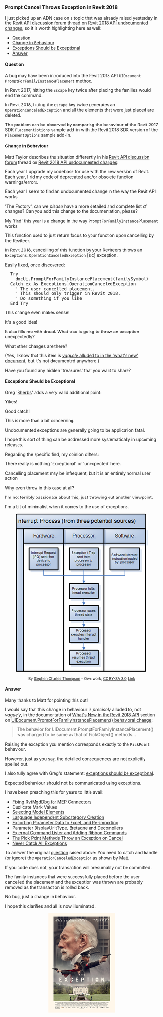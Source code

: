 <head>
<meta http-equiv="Content-Type" content="text/html; charset=utf-8">
<link rel="stylesheet" type="text/css" href="bc.css">
<script src="run_prettify.js" type="text/javascript"></script>
<!--
<script src="https://google-code-prettify.googlecode.com/svn/loader/run_prettify.js" type="text/javascript"></script>
-->
</head>

<!---

12953375 [Revit API UIDocument.PromptForFamilyInstancePlacement Issue]
12965336 [Revit 2018 API - Undocumented Changes - Have you found any?]
https://forums.autodesk.com/t5/revit-api-forum/revit-2018-api-undocumented-changes-have-you-found-any/m-p/7074819

 @AutodeskForge #ForgeDevCon #RevitAPI @AutodeskRevit #adsk #aec #bim #dynamobim 

In Revit 2018, cancelling family instance placement during a call to <code>PromptForFamilyInstancePlacement</code> throws an <code>OperationCanceledException</code> exception.
&ndash; Question
&ndash; Change in Behaviour
&ndash; Exceptions Should be Exceptional
&ndash; Answer
&ndash; Easily fixed, once discovered...

-->

### Prompt Cancel Throws Exception in Revit 2018

I just picked up an ADN case on a topic that was already raised yesterday in 
the [Revit API discussion forum](http://forums.autodesk.com/t5/revit-api-forum/bd-p/160) thread
on [Revit 2018 API undocumented changes](https://forums.autodesk.com/t5/revit-api-forum/revit-2018-api-undocumented-changes-have-you-found-any/m-p/7074819),
so it is worth highlighting here as well:

- [Question](#3)
- [Change in Behaviour](#4)
- [Exceptions Should be Exceptional](#5)
- [Answer](#6)


#### <a name="3"></a>Question

A bug may have been introduced into the Revit 2018 API `UIDocument` `PromptForFamilyInstancePlacement` method.

In Revit 2017, hitting the `Escape` key twice after placing the families would end the command.

In Revit 2018, hitting the `Escape` key twice generates an `OperationCanceledException` and all the elements that were just placed are deleted.

The problem can be observed by comparing the behaviour of the Revit 2017 SDK `PlacementOptions` sample add-in with the Revit 2018 SDK version of the `PlacementOptions` sample add-in.


#### <a name="4"></a>Change in Behaviour

Matt Taylor describes the situation differently in
his [Revit API discussion forum](http://forums.autodesk.com/t5/revit-api-forum/bd-p/160) thread
on [Revit 2018 API undocumented changes](https://forums.autodesk.com/t5/revit-api-forum/revit-2018-api-undocumented-changes-have-you-found-any/m-p/7074819):

Each year I upgrade my codebase for use with the new version of Revit. Each year, I rid my code of deprecated and/or obsolete function warnings/errors.

Each year I seem to find an undocumented change in the way the Revit API works.
 
'The Factory', can we *please* have a more detailed and complete list of changes? Can you add this change to the documentation, please?
 
My 'find' this year is a change in the way `PromptForFamilyInstancePlacement` works.

This function used to just return focus to your function upon cancelling by the Reviteer.

In Revit 2018, cancelling of this function by your Reviteers throws an `Exceptions.OperationCanceledException` [sic] exception.

Easily fixed, once discovered:

<pre class="code">
  Try
    docUi.PromptForFamilyInstancePlacement(familySymbol)
  Catch ex As Exceptions.OperationCanceledException
    ' The user cancelled placement.
    ' This should only trigger in Revit 2018.
    ' Do something if you like
  End Try
</pre>
 
This change even makes sense!

It's a good idea!

It also fills me with dread. What else is going to throw an exception unexpectedly?

What other changes are there?

(Yes, I know that this item
is [*vaguely* alluded to in the 'what's new' document](http://thebuildingcoder.typepad.com/blog/2017/04/whats-new-in-the-revit-2018-api.html#2.7),
but it's not documented anywhere.)
 
Have you found any hidden 'treasures' that you want to share?


#### <a name="5"></a>Exceptions Should be Exceptional

Greg '[Sherbs]()' adds a very valid additional point:

Yikes!

Good catch!

This is more than a bit concerning.

Undocumented exceptions are generally going to be application fatal.

I hope this sort of thing can be addressed more systematically in upcoming releases.

Regarding the specific find, my opinion differs:
 
There really is nothing 'exceptional' or 'unexpected' here.

Cancelling placement may be infrequent, but it is an entirely normal user action.

Why even throw in this case at all? 
 
I'm not terribly passionate about this, just throwing out another viewpoint.

I'm a bit of minimalist when it comes to the use of exceptions. 

<center>
<img src="img/interrupt_process.png" alt="Interrupt Process" width="435">
<p style="font-size:smaller">By <a href="//commons.wikimedia.org/wiki/User:Anon_lynx" title="User:Anon lynx">Stephen Charles Thompson</a> &ndash; <span class="int-own-work" lang="en">Own work</span>, <a href="http://creativecommons.org/licenses/by-sa/3.0" title="Creative Commons Attribution-Share Alike 3.0">CC BY-SA 3.0</a>, <a href="https://commons.wikimedia.org/w/index.php?curid=23385273">Link</a></p>
</center>


#### <a name="6"></a>Answer

Many thanks to Matt for pointing this out!
 
I would say that this change in behaviour is *precisely* alluded to, not *vaguely*, in the documentation
of [What's New in the Revit 2018 API](http://thebuildingcoder.typepad.com/blog/2017/04/whats-new-in-the-revit-2018-api.html) section 
on [UIDocument.PromptForFamilyInstancePlacement() behavioral change](http://thebuildingcoder.typepad.com/blog/2017/04/whats-new-in-the-revit-2018-api.html#2.7):

> The behavior for UIDocument.PromptForFamilyInstancePlacement() was changed to be same as that of PickObject() methods...
 
Raising the exception you mention corresponds exactly to the `PickPoint` behaviour.
 
However, just as you say, the detailed consequences are not explicitly spelled out.
 
I also fully agree with Greg's statement:
[exceptions should be exceptional](http://jacopretorius.net/2009/10/exceptions-should-be-exceptional.html).
 
Expected behaviour should not be communicated using exceptions.
 
I have been preaching this for years to little avail:

- [Fixing RvtMgdDbg for MEP Connectors](http://thebuildingcoder.typepad.com/blog/2009/08/fixing-rvtmgddbg-for-mep-connectors.html)
- [Duplicate Mark Values](http://thebuildingcoder.typepad.com/blog/2010/03/duplicate-mark-values.html)
- [Selecting Model Elements](http://thebuildingcoder.typepad.com/blog/2010/10/selecting-model-elements.html)
- [Language Independent Subcategory Creation](http://thebuildingcoder.typepad.com/blog/2011/01/language-independent-subcategory-creation.html)
- [Exporting Parameter Data to Excel, and Re-importing](http://thebuildingcoder.typepad.com/blog/2012/09/exporting-parameter-data-to-excel.html)
- [Parameter DisplayUnitType, Bretagne and Decompilers](http://thebuildingcoder.typepad.com/blog/2013/03/parameter-displayunittype-and-decompilers.html)
- [External Command Lister and Adding Ribbon Commands](http://thebuildingcoder.typepad.com/blog/2013/05/external-command-lister-and-adding-ribbon-commands.html)
- [The Pick Point Methods Throw an Exception on Cancel](http://thebuildingcoder.typepad.com/blog/2014/09/planes-projections-and-picking-points.html#07)
- [Never Catch All Exceptions](http://thebuildingcoder.typepad.com/blog/2017/02/revitlookup-using-reflection-for-cross-version-compatibility.html#12)

To answer the original [question](#3) raised above: You need to catch and handle (or ignore) the `OperationCanceledException` as shown by Matt.

If you code does not, your transaction will presumably not be committed.

The family instances that were successfully placed before the user cancelled the placement and the exception was thrown are probably removed as the transaction is rolled back.

No bug, just a change in behaviour.

I hope this clarifies and all is now illuminated.

<center>
<img src="img/the_exception.jpg" alt="The Exception" width="220">
</center>



